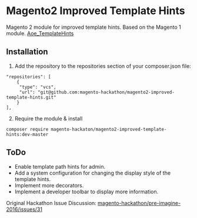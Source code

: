 # Magento2 Improved Template Hints

Magento 2 module for improved template hints. Based on the Magento 1 module. [Aoe_TemplateHints](https://github.com/AOEpeople/Aoe_TemplateHints)

## Installation

1. Add the repository to the repositories section of your composer.json file:
```
"repositories": [
    {
     "type": "vcs",
     "url": "git@github.com:magento-hackathon/magento2-improved-template-hints.git"
    }
],
```
2. Require the module & install

```
composer require magento-hackaton/magento2-improved-template-hints:dev-master
```

## ToDo

* Enable template path hints for admin.
* Add a system configuration for changing the display style of the template hints.
* Implement more decorators.
* Implement a developer toolbar to display more information.

Original Hackathon Issue Discussion: [magento-hackathon/pre-imagine-2016/issues/31](https://github.com/magento-hackathon/pre-imagine-2016/issues/31)
